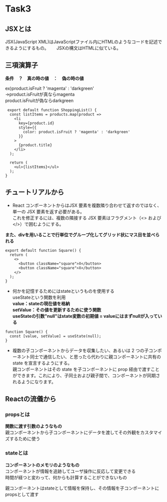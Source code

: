 # Task3　　

## JSXとは　　
JSX(JavaScript XML)はJavaScriptファイル内にHTMLのようなコードを記述できるようにするもの。　　
JSXの構文はHTMLに似ている。  

## 三項演算子　　
**条件　？　真の時の値　：　偽の時の値**  

ex)product.isFruit ? 'magenta' : 'darkgreen'  
→product.isFruitが真ならmagenta  
 product.isFruitが偽ならdarkgreen  

~~~
 export default function ShoppingList() {
  const listItems = products.map(product =>
    <li
      key={product.id}
      style={{
        color: product.isFruit ? 'magenta' : 'darkgreen'
      }}
    >
      {product.title}
    </li>
  );

  return (
    <ul>{listItems}</ul>
  );
}
~~~

## チュートリアルから　　
+ React コンポーネントからはJSX 要素を複数隣り合わせて返すのではなく、単一の JSX 要素を返す必要がある。  
これを修正するには、複数の隣接する JSX 要素はフラグメント（<> および </>）で囲むようにする。

**また、divを用いることで行単位でグループ化してグリッド状にマス目を並べられる**  

~~~
export default function Square() {
  return (
    <>
      <button className="square">X</button>
      <button className="square">X</button>
    </>
  );
}
~~~  

+ 何かを記憶するためにはstateというものを使用する  
useStateという関数を利用  
**value：stateの現在値を格納**  
**setValue：その値を更新するために使う関数**  
**useStateの引数"null"はstate変数の初期値 = valueにはまずnullが入っている**  

~~~
function Square() {
  const [value, setValue] = useState(null);
}
~~~

+ 複数の子コンポーネントからデータを収集したい、あるいは 2 つの子コンポーネント同士で通信したい、と思ったら代わりに親コンポーネントに共有の state を宣言するようにする。  
親コンポーネントはその state を子コンポーネントに prop 経由で渡すことができます。これにより、子同士および親子間で、コンポーネントが同期されるようになります。  

## Reactの流儀から

### propsとは
**関数に渡す引数のようなもの**  
親コンポーネントから子コンポーネントにデータを渡してその外観をカスタマイズするために使う   

### stateとは
**コンポーネントのメモリのようなもの**  
コンポーネントが情報を追跡してユーザ操作に反応して変更できる  
時間が経つと変わって、何からも計算することができないもの    

親コンポーネントはstateとして情報を保持し、その情報を子コンポーネントにpropsとして渡す  





